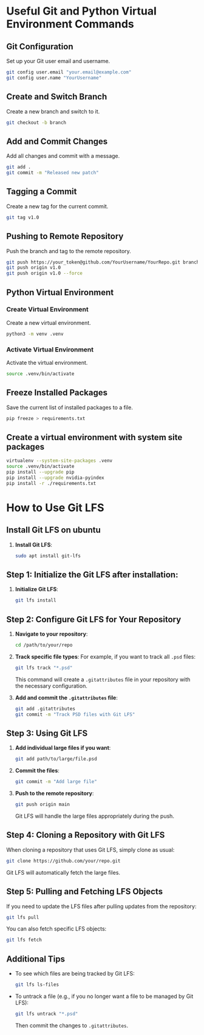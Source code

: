 
# Useful Git and Python Virtual Environment Commands

## Git Configuration
Set up your Git user email and username.
```bash
git config user.email "your.email@example.com"
git config user.name "YourUsername"
```

## Create and Switch Branch
Create a new branch and switch to it.
```bash
git checkout -b branch
```

## Add and Commit Changes
Add all changes and commit with a message.
```bash
git add .
git commit -m "Released new patch"
```

## Tagging a Commit
Create a new tag for the current commit.
```bash
git tag v1.0
```

## Pushing to Remote Repository
Push the branch and tag to the remote repository.
```bash
git push https://your_token@github.com/YourUsername/YourRepo.git branch
git push origin v1.0
git push origin v1.0 --force
```

## Python Virtual Environment

### Create Virtual Environment
Create a new virtual environment.
```bash
python3 -m venv .venv
```

### Activate Virtual Environment
Activate the virtual environment.
```bash
source .venv/bin/activate
```

## Freeze Installed Packages
Save the current list of installed packages to a file.
```bash
pip freeze > requirements.txt
```

## Create a virtual environment with system site packages
```bash
virtualenv --system-site-packages .venv
source .venv/bin/activate
pip install --upgrade pip
pip install --upgrade nvidia-pyindex
pip install -r ./requirements.txt
```

# How to Use Git LFS

## Install Git LFS on ubuntu

1. **Install Git LFS**:
   ```sh
   sudo apt install git-lfs
   ```

## Step 1: Initialize the Git LFS after installation:

1. **Initialize Git LFS**:
   ```sh
   git lfs install
   ```

## Step 2: Configure Git LFS for Your Repository

1. **Navigate to your repository**:
   ```sh
   cd /path/to/your/repo
   ```

2. **Track specific file types**:
   For example, if you want to track all `.psd` files:
   ```sh
   git lfs track "*.psd"
   ```

   This command will create a `.gitattributes` file in your repository with the necessary configuration.

3. **Add and commit the `.gitattributes` file**:
   ```sh
   git add .gitattributes
   git commit -m "Track PSD files with Git LFS"
   ```

## Step 3: Using Git LFS

1. **Add individual large files if you want**:
   ```sh
   git add path/to/large/file.psd
   ```

2. **Commit the files**:
   ```sh
   git commit -m "Add large file"
   ```

3. **Push to the remote repository**:
   ```sh
   git push origin main
   ```

   Git LFS will handle the large files appropriately during the push.

## Step 4: Cloning a Repository with Git LFS

When cloning a repository that uses Git LFS, simply clone as usual:
```sh
git clone https://github.com/your/repo.git
```

Git LFS will automatically fetch the large files.

## Step 5: Pulling and Fetching LFS Objects

If you need to update the LFS files after pulling updates from the repository:
```sh
git lfs pull
```

You can also fetch specific LFS objects:
```sh
git lfs fetch
```

## Additional Tips

- To see which files are being tracked by Git LFS:
  ```sh
  git lfs ls-files
  ```

- To untrack a file (e.g., if you no longer want a file to be managed by Git LFS):
  ```sh
  git lfs untrack "*.psd"
  ```

  Then commit the changes to `.gitattributes`.

